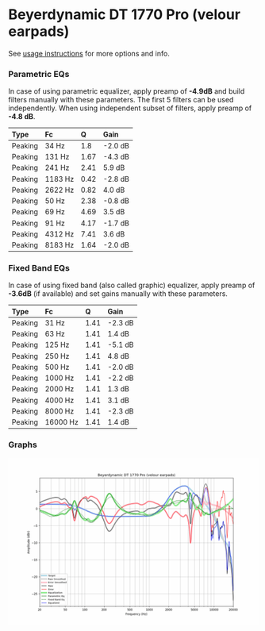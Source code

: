 # Beyerdynamic DT 1770 Pro (velour earpads)
See [usage instructions](https://github.com/jaakkopasanen/AutoEq#usage) for more options and info.

### Parametric EQs
In case of using parametric equalizer, apply preamp of **-4.9dB** and build filters manually
with these parameters. The first 5 filters can be used independently.
When using independent subset of filters, apply preamp of **-4.8 dB**.

| Type    | Fc      |    Q | Gain    |
|:--------|:--------|:-----|:--------|
| Peaking | 34 Hz   | 1.8  | -2.0 dB |
| Peaking | 131 Hz  | 1.67 | -4.3 dB |
| Peaking | 241 Hz  | 2.41 | 5.9 dB  |
| Peaking | 1183 Hz | 0.42 | -2.8 dB |
| Peaking | 2622 Hz | 0.82 | 4.0 dB  |
| Peaking | 50 Hz   | 2.38 | -0.8 dB |
| Peaking | 69 Hz   | 4.69 | 3.5 dB  |
| Peaking | 91 Hz   | 4.17 | -1.7 dB |
| Peaking | 4312 Hz | 7.41 | 3.6 dB  |
| Peaking | 8183 Hz | 1.64 | -2.0 dB |

### Fixed Band EQs
In case of using fixed band (also called graphic) equalizer, apply preamp of **-3.6dB**
(if available) and set gains manually with these parameters.

| Type    | Fc       |    Q | Gain    |
|:--------|:---------|:-----|:--------|
| Peaking | 31 Hz    | 1.41 | -2.3 dB |
| Peaking | 63 Hz    | 1.41 | 1.4 dB  |
| Peaking | 125 Hz   | 1.41 | -5.1 dB |
| Peaking | 250 Hz   | 1.41 | 4.8 dB  |
| Peaking | 500 Hz   | 1.41 | -2.0 dB |
| Peaking | 1000 Hz  | 1.41 | -2.2 dB |
| Peaking | 2000 Hz  | 1.41 | 1.3 dB  |
| Peaking | 4000 Hz  | 1.41 | 3.1 dB  |
| Peaking | 8000 Hz  | 1.41 | -2.3 dB |
| Peaking | 16000 Hz | 1.41 | 1.4 dB  |

### Graphs
![](./Beyerdynamic%20DT%201770%20Pro%20(velour%20earpads).png)